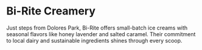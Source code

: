 # Bi-Rite Creamery

Just steps from Dolores Park, Bi-Rite offers small-batch ice creams with seasonal flavors like honey lavender and salted caramel. Their commitment to local dairy and sustainable ingredients shines through every scoop.
